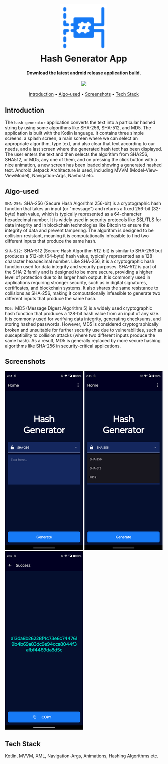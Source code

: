 <h1 align="center">
  <br>
  <img src="app/src/main/res/drawable-xhdpi/app_icons_hash.png" width="150">
  <br>
 Hash Generator App
 <br>
</h1>

<h4 align="center">Download the latest android release application build.</h4>

<p align="center">
  <a href="https://github.com/thisisvd/Hash-Generator-App/blob/master/support/application/Hash-generator-android-v1.1.0-b2-release.apk">
    <img src="https://img.shields.io/badge/-Github-231F20?logo=github&logoColor=white" width="85">
  </a>
</p>

<p align="center">
 <a href="#introduction">Introduction</a> •
 <a href="#algo-used">Algo-used</a> •
 <a href="#screenshots">Screenshots</a> •
 <a href="#tech-stack">Tech Stack</a>
</p>

## Introduction

The `hash generator` application converts the text into a particular hashed string by using some algorithms like SHA-256, SHA-512, and MD5. The application is built with the Kotlin language. It contains three simple screens: a splash screen, a main screen where we can select an appropriate algorithm, type text, and also clear that text according to our needs, and a last screen where the generated hash text has been displayed. The user enters the text and then selects the algorithm from SHA256, SHA512, or MD5, any one of them, and on pressing the click button with a nice animation, a new screen has been loaded showing a generated hashed text. Android Jetpack Architecture is used, including MVVM (Model-View-ViewModel), Navigation-Args, Navhost etc.

## Algo-used

`SHA-256:` SHA-256 (Secure Hash Algorithm 256-bit) is a cryptographic hash function that takes an input (or "message") and returns a fixed 256-bit (32-byte) hash value, which is typically represented as a 64-character hexadecimal number. It is widely used in security protocols like SSL/TLS for data integrity and in blockchain technologies like Bitcoin to ensure the integrity of data and prevent tampering. The algorithm is designed to be collision-resistant, meaning it is computationally infeasible to find two different inputs that produce the same hash.

`SHA-512:` SHA-512 (Secure Hash Algorithm 512-bit) is similar to SHA-256 but produces a 512-bit (64-byte) hash value, typically represented as a 128-character hexadecimal number. Like SHA-256, it is a cryptographic hash function used for data integrity and security purposes. SHA-512 is part of the SHA-2 family and is designed to be more secure, providing a higher level of protection due to its larger hash output. It is commonly used in applications requiring stronger security, such as in digital signatures, certificates, and blockchain systems. It also shares the same resistance to collisions as SHA-256, making it computationally infeasible to generate two different inputs that produce the same hash.

`MD5:` MD5 (Message Digest Algorithm 5) is a widely used cryptographic hash function that produces a 128-bit hash value from an input of any size. It is commonly used for verifying data integrity, generating checksums, and storing hashed passwords. However, MD5 is considered cryptographically broken and unsuitable for further security use due to vulnerabilities, such as susceptibility to collision attacks (where two different inputs produce the same hash). As a result, MD5 is generally replaced by more secure hashing algorithms like SHA-256 in security-critical applications.

## Screenshots

<p float="left">
<img src="https://github.com/thisisvd/Hash-Generator-App/blob/master/support/screenshots/hg_1.png" width="250">
<img src="https://github.com/thisisvd/Hash-Generator-App/blob/master/support/screenshots/hg_2.png" width="250">
<img src="https://github.com/thisisvd/Hash-Generator-App/blob/master/support/screenshots/hg_3.png" width="250">
</p>

## Tech Stack

Kotlin, MVVM, XML, Navigation-Args, Animations, Hashing Algorithms etc.
